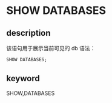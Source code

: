 # SHOW DATABASES

## description

该语句用于展示当前可见的 db
语法：

```sql
SHOW DATABASES;
```

## keyword

SHOW,DATABASES
